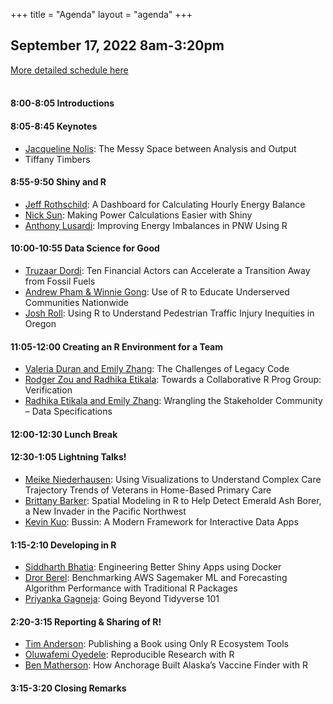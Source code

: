 +++
title = "Agenda"
layout = "agenda"
+++

<style>
td {vertical-align:top;}
.agenda {
border-width:2px;
border-style:solid;
border-color:black;
border-collapse: collapse;
width:60%;
}

th, td {
  padding: 10px;
}

.agenda td {
border-width:1px;
border-style:solid;
border-color:black;
}

.agendaLink {color: blue; text-decoration: none;}
.agendaLink:hover {text-decoration: underline;}
.agendaLink:active {color: black;}
.agendaLink:visited {color: purple;}

.timecontainer {width:20%;}
.trainingcontainer {width:20%;}
.descriptioncontainer {width:60%px;}

</style>

<!-- </style> -->

<!-- <h1>Communication</h1>
  <h3>Join us on <a href="https://join.slack.com/t/cascadiarconf/shared_invite/enQtMzM0MDczMTQ1ODkzLTNhMGY1ZWZjZGYxNDAzYjA4YmEwOTBkNTBkNDNmM2Q1MzE0ZWQ5MjBlNGNiZTVhZTUwMGYwZjA0NmViMGU1N2M" target="blank_">Slack</a></h3>
  <br>
 -->

## September 17, 2022 8am-3:20pm
[More detailed schedule here](https://docs.google.com/spreadsheets/d/1XlN4DKRMixDPyEhkuI8ZZSyrQHEFNVGjRin-VkV5n8Y/edit#gid=570888047)  
<br>

#### 8:00-8:05 Introductions

#### 8:05-8:45 Keynotes 

* [Jacqueline Nolis](/speakers/keynote/jacqueline_nolis): The Messy Space between Analysis and Output
* Tiffany Timbers

#### 8:55-9:50 Shiny and R

* [Jeff Rothschild](/speakers/session/jeff_rothschild): A Dashboard for Calculating Hourly Energy Balance
* [Nick Sun](/speakers/session/nick_sun): Making Power Calculations Easier with Shiny
* [Anthony Lusardi](/speakers/session/anthony_lusardi): Improving Energy Imbalances in PNW Using R

#### 10:00-10:55 Data Science for Good

* [Truzaar Dordi](/speakers/session/truzaar_dordi): Ten Financial Actors can Accelerate a Transition Away from Fossil Fuels
* [Andrew Pham & Winnie Gong](/speakers/session/andrew_pham): Use of R to Educate Underserved Communities Nationwide
* [Josh Roll](/speakers/session/josh_roll): Using R to Understand Pedestrian Traffic Injury Inequities in Oregon

#### 11:05-12:00 Creating an R Environment for a Team

* [Valeria Duran and Emily Zhang](/speakers/session/valeria_duran): The Challenges of Legacy Code
* [Rodger Zou and Radhika Etikala](/speakers/session/rodger_zou): Towards a Collaborative R Prog Group: Verification
* [Radhika Etikala and Emily Zhang](/speakers/session/radhika_etikala): Wrangling the Stakeholder Community – Data Specifications

#### 12:00-12:30 Lunch Break

#### 12:30-1:05 Lightning Talks!

* [Meike Niederhausen](/speakers/lightning/meike_niederhausen): Using Visualizations to Understand Complex Care Trajectory Trends of Veterans in Home-Based Primary Care
* [Brittany Barker](/speakers/lightning/brittany_barker): Spatial Modeling in R to Help Detect Emerald Ash Borer, a New Invader in the Pacific Northwest
* [Kevin Kuo](/speakers/lightning/kevin_kuo): Bussin: A Modern Framework for Interactive Data Apps

#### 1:15-2:10 Developing in R

* [Siddharth Bhatia](/speakers/session/siddharth_bhatia): Engineering Better Shiny Apps using Docker
* [Dror Berel](/speakers/session/dror_berel): Benchmarking AWS Sagemaker ML and Forecasting Algorithm Performance with Traditional R Packages
* [Priyanka Gagneja](/speakers/session/priyanka_gagneja): Going Beyond Tidyverse 101

#### 2:20-3:15 Reporting & Sharing of R!

* [Tim Anderson](/speakers/session/tim_anderson): Publishing a Book using Only R Ecosystem Tools
* [Oluwafemi Oyedele](/speakers/session/oluwafemi_oyedele): Reproducible Research with R
* [Ben Matherson](/speakers/session/ben_matheson): How Anchorage Built Alaska’s Vaccine Finder with R

#### 3:15-3:20 Closing Remarks

<br><br><br>


<!-- <h4>The full schedule and speaker list will be posted soon!</h4> -->



